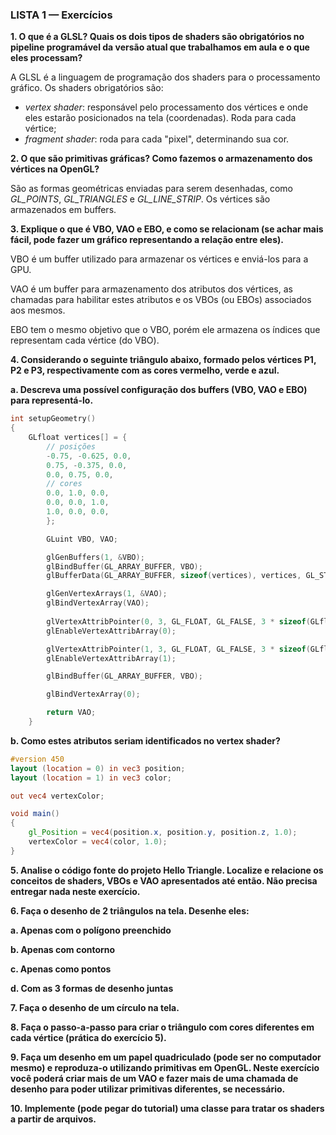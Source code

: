 ### LISTA 1 — Exercícios

**1. O que é a GLSL? Quais os dois tipos de shaders são obrigatórios no pipeline programável da versão atual que trabalhamos em aula e o que eles processam?**

A GLSL é a linguagem de programação dos shaders para o processamento gráfico. Os shaders obrigatórios são:

- *vertex shader*: responsável pelo processamento dos vértices e onde eles estarão posicionados na tela (coordenadas). Roda para cada vértice;
- *fragment shader*: roda para cada "pixel", determinando sua cor.

**2. O que são primitivas gráficas? Como fazemos o armazenamento dos vértices na OpenGL?**

São as formas geométricas enviadas para serem desenhadas, como *GL_POINTS*, *GL_TRIANGLES* e *GL_LINE_STRIP*. Os vértices são armazenados em buffers.

**3. Explique o que é VBO, VAO e EBO, e como se relacionam (se achar mais fácil, pode fazer um gráfico representando a relação entre eles).**

VBO é um buffer utilizado para armazenar os vértices e enviá-los para a GPU.

VAO é um buffer para armazenamento dos atributos dos vértices, as chamadas para habilitar estes atributos e os VBOs (ou EBOs) associados aos mesmos.

EBO tem o mesmo objetivo que o VBO, porém ele armazena os índices que representam cada vértice (do VBO).

**4. Considerando o seguinte triângulo abaixo, formado pelos vértices P1, P2 e P3, respectivamente com as cores vermelho, verde e azul.**

**a. Descreva uma possível configuração dos buffers (VBO, VAO e EBO) para representá-lo.**

```cpp
int setupGeometry()
{
   	GLfloat vertices[] = {
  		// posições
        -0.75, -0.625, 0.0,
   		0.75, -0.375, 0.0,
 		0.0, 0.75, 0.0,
   		// cores
   		0.0, 1.0, 0.0,
   		0.0, 0.0, 1.0,
   		1.0, 0.0, 0.0,
    	};

    	GLuint VBO, VAO;

    	glGenBuffers(1, &VBO);
    	glBindBuffer(GL_ARRAY_BUFFER, VBO);
    	glBufferData(GL_ARRAY_BUFFER, sizeof(vertices), vertices, GL_STATIC_DRAW);

    	glGenVertexArrays(1, &VAO);
    	glBindVertexArray(VAO);
    	
    	glVertexAttribPointer(0, 3, GL_FLOAT, GL_FALSE, 3 * sizeof(GLfloat), (GLvoid*)0);
    	glEnableVertexAttribArray(0);

    	glVertexAttribPointer(1, 3, GL_FLOAT, GL_FALSE, 3 * sizeof(GLfloat), (GLvoid*)(9 * sizeof(GLfloat)));
    	glEnableVertexAttribArray(1);

    	glBindBuffer(GL_ARRAY_BUFFER, VBO);

    	glBindVertexArray(0);

    	return VAO;
    }
```

**b. Como estes atributos seriam identificados no vertex shader?**

```glsl
#version 450
layout (location = 0) in vec3 position;
layout (location = 1) in vec3 color;

out vec4 vertexColor;

void main()
{
    gl_Position = vec4(position.x, position.y, position.z, 1.0);
    vertexColor = vec4(color, 1.0);
}
```

**5. Analise o código fonte do projeto Hello Triangle. Localize e relacione os conceitos de shaders, VBOs e VAO apresentados até então. Não precisa entregar nada neste exercício.**

**6. Faça o desenho de 2 triângulos na tela. Desenhe eles:**

**a. Apenas com o polígono preenchido**

**b. Apenas com contorno**

**c. Apenas como pontos**

**d. Com as 3 formas de desenho juntas**


**7. Faça o desenho de um círculo na tela.**


**8. Faça o passo-a-passo para criar o triângulo com cores diferentes em cada vértice (prática do exercício 5).**


**9. Faça um desenho em um papel quadriculado (pode ser no computador mesmo) e reproduza-o utilizando primitivas em OpenGL. Neste exercício você poderá criar mais de um VAO e fazer mais de uma chamada de desenho para poder utilizar primitivas diferentes, se necessário.**


**10. Implemente (pode pegar do tutorial) uma classe para tratar os shaders a partir de arquivos.**